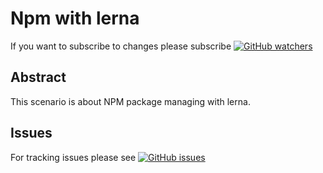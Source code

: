 # Npm with lerna

If you want to subscribe to changes please subscribe
[![GitHub watchers](https://img.shields.io/github/watchers/AndreasAugustin/katacoda-scenarios?label=Watch&style=social)](
    https://github.com/AndreasAugustin/katacoda-scenarios/watchers)

## Abstract

This scenario is about NPM package managing with lerna.

## Issues

For tracking issues please see
[![GitHub issues](https://img.shields.io/github/issues/AndreasAugustin/katacoda-scenarios)](
    https://github.com/AndreasAugustin/katacoda-scenarios/issues)
